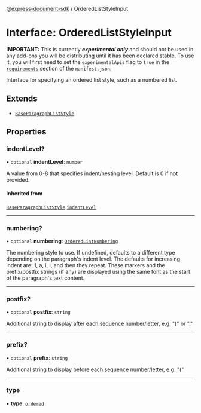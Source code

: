 [@express-document-sdk](../overview.md) / OrderedListStyleInput

# Interface: OrderedListStyleInput

<InlineAlert slots="text" variant="warning"/>

**IMPORTANT:** This is currently ***experimental only*** and should not be used in any add-ons you will be distributing until it has been declared stable. To use it, you will first need to set the `experimentalApis` flag to `true` in the [`requirements`](../../../manifest/index.md#requirements) section of the `manifest.json`.

Interface for specifying an ordered list style, such as a numbered list.

## Extends

- [`BaseParagraphListStyle`](BaseParagraphListStyle.md)

## Properties

### indentLevel?

• `optional` **indentLevel**: `number`

A value from 0-8 that specifies indent/nesting level. Default is 0 if not provided.

#### Inherited from

[`BaseParagraphListStyle`](BaseParagraphListStyle.md).[`indentLevel`](BaseParagraphListStyle.md#indentlevel)

***

### numbering?

• `optional` **numbering**: [`OrderedListNumbering`](../enumerations/OrderedListNumbering.md)

The numbering style to use. If undefined, defaults to a different type depending on the paragraph's indent level.
The defaults for increasing indent are: 1, a, i, I, and then they repeat.
These markers and the prefix/postfix strings (if any) are displayed using the same font as the start of the
paragraph's text content.

***

### postfix?

• `optional` **postfix**: `string`

Additional string to display after each sequence number/letter, e.g. ")" or "."

***

### prefix?

• `optional` **prefix**: `string`

Additional string to display before each sequence number/letter, e.g. "("

***

### type

• **type**: [`ordered`](../enumerations/ParagraphListType.md#ordered)

